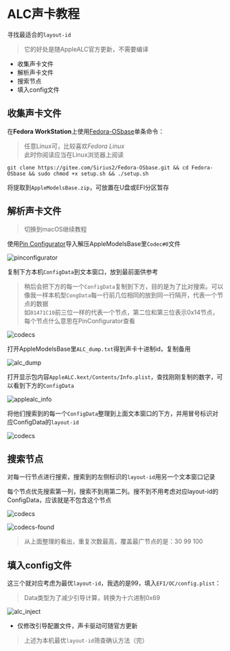 # ALC声卡教程
寻找最适合的`layout-id`
> 它的好处是随AppleALC官方更新，不需要编译
+ 收集声卡文件
+ 解析声卡文件
+ 搜索节点
+ 填入config文件

## 收集声卡文件
在**Fedora WorkStation**上使用[Fedora-OSbase](https://gitee.com/Sirius2/Fedora-OSbase)单条命令：
> 任意Linux可，比较喜欢*Fedora Linux*  
> 此时你阅读应当在Linux浏览器上阅读
```
git clone https://gitee.com/Sirius2/Fedora-OSbase.git && cd Fedora-OSbase && sudo chmod +x setup.sh && ./setup.sh
```
将提取到`AppleModelsBase.zip`，可放置在U盘或EFI分区暂存

## 解析声卡文件
> 切换到macOS继续教程  

使用[Pin Configurator](https://github.com/headkaze/PinConfigurator)导入解压AppleModelsBase里`Codec#0`文件

![pinconfigurator](../wiki-pic/pinconfigurator.png)

复制下方本机`ConfigData`到文本窗口，放到最前面供参考
> 稍后会把下方的每一个`ConfigData`复制到下方，目的是为了比对搜索。可以像我一样本机型`CongData`每一行前几位相同的放到同一行隔开，代表一个节点的数据  
> 如`01471C10`前三位一样的代表一个节点，第二位和第三位表示0x14节点，每个节点什么意思在PinConfigurator查看

![codecs](../wiki-pic/codecs.png)

打开AppleModelsBase里`ALC_dump.txt`得到声卡十进制id，复制备用

![alc_dump](../wiki-pic/alc_dump.png)

打开显示包内容`AppleALC.kext/Contents/Info.plist`，查找刚刚复制的数字，可以看到下方的`ConfigData`

![applealc_info](../wiki-pic/applealc_info.png)

将他们搜索到的每一个`ConfigData`整理到上面文本窗口的下方，并用冒号标识对应ConfigData的`layout-id`

![codecs](../wiki-pic/codecs.png)

## 搜索节点
对每一行节点进行搜索，搜索到的左侧标识的`layout-id`用另一个文本窗口记录

每个节点优先搜索第一列，搜索不到用第二列。搜不到不用考虑对应layout-id的ConfigData，应该就是不包含这个节点

![codecs](../wiki-pic/codecs.png)

![codecs-found](../wiki-pic/codecs-found.png)

> 从上面整理的看出，重复次数最高，覆盖最广节点的是：30 99 100

## 填入config文件
这三个就对应考虑为最优`layout-id`，我选的是99，填入`EFI/OC/config.plist`：
> Data类型为了减少引导计算，转换为十六进制0x69

![alc_inject](../wiki-pic/alc_inject.png)

+ 仅修改引导配置文件，声卡驱动可随官方更新  
> 上述为本机最优`layout-id`筛查确认方法（完）
